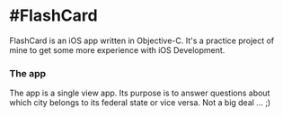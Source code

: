 #FlashCard
=========

FlashCard is an iOS app written in Objective-C. It's a practice project of mine to get some more experience with iOS Development. 

### The app

The app is a single view app. Its purpose is to answer questions about which city belongs to its federal state or vice versa. Not a big deal ... ;)

